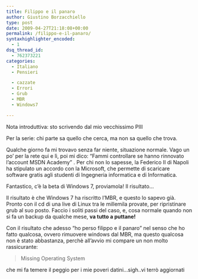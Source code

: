 ```yaml
---
title: Filippo e il panaro
author: Giustino Borzacchiello
type: post
date: 2009-04-27T21:18:08+00:00
permalink: /filippo-e-il-panaro/
syntaxhighlighter_encoded:
  - 1
dsq_thread_id:
  - 762373221
categories:
  - Italiano
  - Pensieri

  - cazzate
  - Errori
  - Grub
  - MBR
  - Windows7

---
```

Nota introduttiva: sto scrivendo dal mio vecchissimo PIII

Per la serie: chi parte sa quello che cerca, ma non sa quello che trova.

Qualche giorno fa mi trovavo senza far niente, situazione normale. Vago un po&#8217; per la rete qui e lì, poi mi dico: &#8220;Fammi controllare se hanno rinnovato l&#8217;account MSDN Academy&#8221; . Per chi non lo sapesse, la Federico II di Napoli ha stipulato un accordo con la Microsoft, che permette di scaricare software gratis agli studenti di Ingegneria informatica e di Informatica.

Fantastico, c&#8217;è la beta di Windows 7, proviamola! Il risultato&#8230;

<!--more-->

Il risultato è che Windows 7 ha riscritto l&#8217;MBR, e questo lo sapevo già. Pronto con il cd di una live di Linux tra le millemila provate, per ripristinare grub al suo posto. Faccio i soliti passi del caso, e, cosa normale quando non si fa un backup da qualche mese, **va tutto a puttane!**

Con il risultato che adesso &#8220;ho perso filippo e il panaro&#8221; nel senso che ho fatto qualcosa, ovvero rimuovere windows dal MBR, ma questo qualcosa non è stato abbastanza, perchè all&#8217;avvio mi compare un non molto rassicurante:

> Missing Operating System

che mi fa temere il peggio per i mie poveri datini&#8230;sigh..vi terrò aggiornati